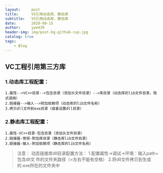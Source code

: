 ```yaml
---
layout:     post
title:      VS引用动态库、静态库
subtitle:   VS引用动态库、静态库
date:       2020-08-15
author:     yym439
header-img: img/post-bg-github-cup.jpg
catalog: true
tags:
    - Blog
---
```


##  VC工程引用第三方库

### 1.动态库工程配置：

```
1.属性-->VC++目录-->包含目录（添加头文件目录）-->库目录（动态库的lib文件目录，隐式调用）
2.链接器-->输入-->附加依赖项（动态库的lib文件名称）
3.拷贝dll文件到exe目录（或者设置dll目录）
```

### 2.静态库工程配置：

```
1.属性-VC++目录-包含目录（添加头文件目录）
2.链接器-常规-附加库目录（静态库lib文件目录）
3.链接器-输入-附加依赖项（静态库的lib文件名称）
```

>注意：
动态链接库dll目录配置方法：
	1.配置属性->调试->环境：输入path=包含dll文	件的文件夹路径（=左右不能有空格）
	2.将dll文件拷贝到生成的.exe所在的文件夹中
